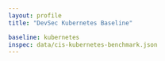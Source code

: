 ```yaml
---
layout: profile
title: "DevSec Kubernetes Baseline"

baseline: kubernetes
inspec: data/cis-kubernetes-benchmark.json
---
```

